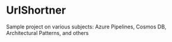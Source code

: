 # UrlShortner
Sample project on various subjects: Azure Pipelines, Cosmos DB, Architectural Patterns, and others
